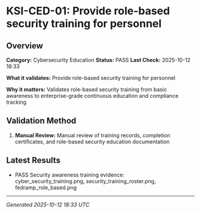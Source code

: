 # KSI-CED-01: Provide role-based security training for personnel

## Overview

**Category:** Cybersecurity Education
**Status:** PASS
**Last Check:** 2025-10-12 18:33

**What it validates:** Provide role-based security training for personnel

**Why it matters:** Validates role-based security training from basic awareness to enterprise-grade continuous education and compliance tracking

## Validation Method

1. **Manual Review:** Manual review of training records, completion certificates, and role-based security education documentation

## Latest Results

- PASS Security awareness training evidence: cyber_security_training.png, security_training_roster.png, fedramp_role_based.png

---
*Generated 2025-10-12 18:33 UTC*